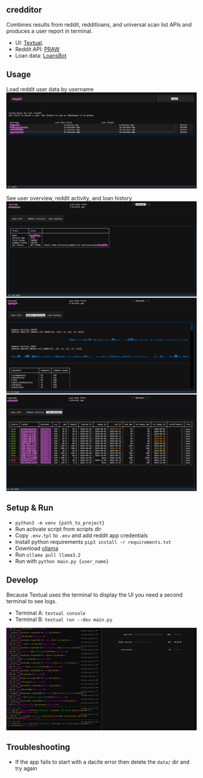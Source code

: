 credditor
---------

Combines results from reddit, redditloans, and universal scan list APIs and produces a user report
in terminal.

- UI: [Textual](https://textual.textualize.io/).
- Reddit API: [PRAW](https://asyncpraw.readthedocs.io/en/stable/)
- Loan data: [LoansBot](https://github.com/LoansBot/loansbot)

## Usage

Load reddit user data by username
![Homescreen](./docs/homescreen.png)

See user overview, reddit activity, and loan history
![User info](./docs/userinfo.png)
![Reddit activity](./docs/redditactivity.png)
![Loan history](./docs/loanhistory.png)

## Setup & Run

- `python3 -m venv {path_to_project}`
- Run activate script from scripts dir
- Copy `.env.tpl` to `.env` and add reddit app credentials
- Install python requirements `pip3 install -r requirements.txt`
- Download [ollama](https://github.com/ollama/ollama?tab=readme-ov-file)
- Run `ollama pull llama3.2`
- Run with `python main.py {user_name}`

## Develop

Because Textual uses the terminal to display the UI you need a second terminal to see logs.

- Terminal A: `textual console`
- Terminal B: `textual run --dev main.py`

![Dev Mode](./docs/devmode.png)

## Troubleshooting

- If the app fails to start with a dacite error then delete the `data/` dir and try again